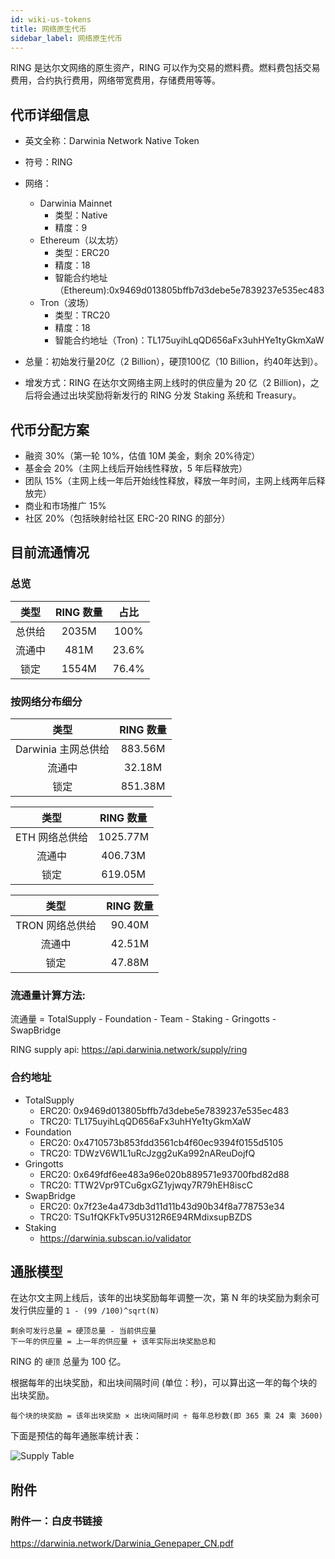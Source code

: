 ```yaml
---
id: wiki-us-tokens
title: 网络原生代币
sidebar_label: 网络原生代币
---
```


RING 是达尔文网络的原生资产，RING 可以作为交易的燃料费。燃料费包括交易费用，合约执行费用，网络带宽费用，存储费用等等。

## 代币详细信息

- 英文全称：Darwinia Network Native Token
- 符号：RING
- 网络：
  - Darwinia Mainnet
    - 类型：Native
    - 精度：9
  - Ethereum（以太坊）
    - 类型：ERC20
    - 精度：18
    - 智能合约地址（Ethereum):0x9469d013805bffb7d3debe5e7839237e535ec483
  - Tron（波场）
    - 类型：TRC20
    - 精度：18
    - 智能合约地址（Tron)：TL175uyihLqQD656aFx3uhHYe1tyGkmXaW
  
- 总量：初始发行量20亿（2 Billion），硬顶100亿（10 Billion，约40年达到）。

- 增发方式：RING 在达尔⽂网络主⽹上线时的供应量为 20 亿（2 Billion)，之后将会通过出块奖励将新发⾏的 RING 分发 Staking 系统和 Treasury。

## 代币分配方案

- 融资 30%（第一轮 10%，估值 10M 美金，剩余 20%待定）
- 基金会 20%（主网上线后开始线性释放，5 年后释放完）
- 团队 15%（主网上线一年后开始线性释放，释放一年时间，主网上线两年后释放完）
- 商业和市场推广 15%
- 社区 20%（包括映射给社区 ERC-20 RING 的部分）

## 目前流通情况

### 总览

|          类型          | RING 数量 |  占比  |
| :--------------------: | :-------: | :----: |
|         总供给         |   2035M   |  100%  |
|   流通中              |   481M | 23.6% |
|   锁定              |  1554M  | 76.4% |

### 按网络分布细分
|        类型         | RING 数量 |
| :-----------------: | :-------: |
| Darwinia 主网总供给 |   883.56M    |
|       流通中        |    32.18M     |
|      锁定       |   851.38M    |

|      类型      | RING 数量 |
| :------------: | :-------: |
| ETH 网络总供给 | 1025.77M  |
|     流通中     |  406.73M  |
|      锁定      |  619.05M  |

|          类型          | RING 数量 |
| :--------------------: | :-------: |
|    TRON 网络总供给     |   90.40M    |
|   流通中  |   42.51M    |
|        锁定        |  47.88M  |

### 流通量计算方法:

流通量 = TotalSupply - Foundation - Team - Staking - Gringotts - SwapBridge

RING supply api: https://api.darwinia.network/supply/ring

### 合约地址

- TotalSupply
  - ERC20: 0x9469d013805bffb7d3debe5e7839237e535ec483
  - TRC20: TL175uyihLqQD656aFx3uhHYe1tyGkmXaW
- Foundation
  - ERC20: 0x4710573b853fdd3561cb4f60ec9394f0155d5105
  - TRC20: TDWzV6W1L1uRcJzgg2uKa992nAReuDojfQ
- Gringotts
  - ERC20: 0x649fdf6ee483a96e020b889571e93700fbd82d88
  - TRC20: TTW2Vpr9TCu6gxGZ1yjwqy7R79hEH8iscC
- SwapBridge
  - ERC20: 0x7f23e4a473db3d11d11b43d90b34f8a778753e34
  - TRC20: TSu1fQKFkTv95U312R6E94RMdixsupBZDS
- Staking
  - https://darwinia.subscan.io/validator

## 通胀模型

在达尔文主网上线后，该年的出块奖励每年调整一次，第 N 年的块奖励为剩余可发行供应量的 `1 - (99 /100)^sqrt(N)`

    剩余可发行总量 = 硬顶总量 - 当前供应量
    下一年的供应量 = 上一年的供应量 + 该年实际出块奖励总和

RING 的 ` 硬顶 ` 总量为 100 亿。

根据每年的出块奖励，和出块间隔时间 (单位：秒)，可以算出这一年的每个块的出块奖励。

    每个块的块奖励 = 该年出块奖励 × 出块间隔时间 ÷ 每年总秒数(即 365 乘 24 乘 3600)

下面是预估的每年通胀率统计表：

![Supply Table](assets/supply-table-cn.png)

## 附件

### 附件一：白皮书链接

https://darwinia.network/Darwinia_Genepaper_CN.pdf
